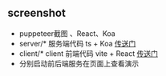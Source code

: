 ## screenshot
- puppeteer截图 、React、Koa
- server/* 服务端代码   ts + Koa [传送门](./server/README.md)
- client/* client 前端代码 vite + React [传送门](./client/README.md)
- 分别启动前后端服务在页面上查看演示



